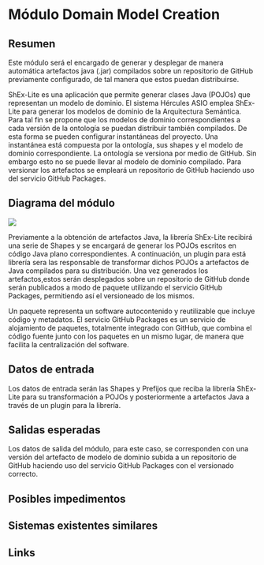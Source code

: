 # Módulo Domain Model Creation
## Resumen
Este módulo será el encargado de generar y desplegar de manera automática artefactos java (.jar) compilados sobre un repositorio de GitHub previamente configurado, de tal manera que estos puedan distribuirse.

ShEx-Lite es una aplicación que permite generar clases Java (POJOs) que representan un modelo de dominio. El sistema Hércules ASIO emplea ShEx-Lite para generar los modelos de dominio de la Arquitectura Semántica. Para tal fin se propone que los modelos de dominio correspondientes a cada versión de la ontología se puedan distribuir también compilados. De esta forma se pueden configurar instantáneas del proyecto. Una instantánea está compuesta por la ontología, sus shapes y el modelo de dominio correspondiente. La ontología se versiona por medio de GitHub. Sin embargo esto no se puede llevar al modelo de dominio compilado. Para versionar los artefactos se empleará un repositorio de GitHub haciendo uso del servicio GitHub Packages.

## Diagrama del módulo
![](./images/Diagrama_arquitectura_ASIO_-_P%C3%A1gina_10.png)

Previamente a la obtención de artefactos Java, la librería ShEx-Lite recibirá una serie de Shapes y se encargará de generar los POJOs escritos en código Java plano correspondientes. A continuación, un plugin para está librería sera las responsable de transformar dichos POJOs a artefactos de Java compilados para su distribución.
Una vez generados los artefactos,estos serán desplegados sobre un repositorio de GitHub donde serán publicados a modo de paquete utilizando el servicio GitHub Packages, permitiendo así el versioneado de los mismos.

Un paquete representa un software autocontenido y reutilizable que incluye código y metadatos. El servicio GitHub Packages es un servicio de alojamiento de paquetes, totalmente integrado con GitHub, que combina el código fuente junto con los paquetes en un mismo lugar, de manera que facilita la centralización del software.

## Datos de entrada
Los datos de entrada serán las Shapes y Prefijos que reciba la librería ShEx-Lite para su transformación a POJOs y posteriormente a artefactos Java a través de un plugin para la librería.
## Salidas esperadas
Los datos de salida del módulo, para este caso, se corresponden con una versión del artefacto de modelo de dominio subida a un repositorio de GitHub haciendo uso del servicio GitHub Packages con el versionado correcto.
## Posibles impedimentos
## Sistemas existentes similares
## Links
